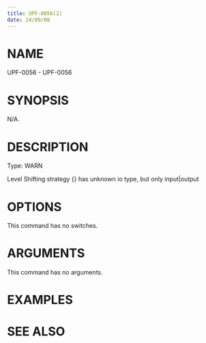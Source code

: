 ```yaml
---
title: UPF-0056(2)
date: 24/09/08
---
```


# NAME

UPF-0056 - UPF-0056

# SYNOPSIS

N/A.

# DESCRIPTION

Type: WARN

Level Shifting strategy {} has unknown io type, but only input|output

# OPTIONS

This command has no switches.

# ARGUMENTS

This command has no arguments.

# EXAMPLES

# SEE ALSO
